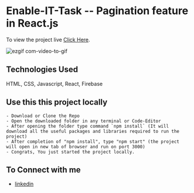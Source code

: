 # Enable-IT-Task -- Pagination feature in React.js

To view the project live [Click Here](https://ecommerce-app-b2aa6.web.app/).

![ezgif com-video-to-gif](https://user-images.githubusercontent.com/59175412/224564075-740613b2-9136-47c4-b6d7-8d236bc247e3.gif)


## Technologies Used
HTML, CSS, Javascript, React, Firebase


## Use this this project locally
    - Download or Clone the Repo
    - Open the downloaded folder in any terminal or Code-Editor
    - After opening the folder type command `npm install` (It will download all the useful packages and libraries required to run the project)
    - After completion of "npm install", type "npm start" (the project will open in new tab of browser and run on port 3000)
    - Congrats, You just started the project locally.
    
    
## To Connect with me
 - [linkedin](https://www.linkedin.com/in/harshgupta2001/)
